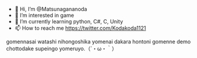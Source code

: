 - 👋 Hi, I’m @Matsunagananoda
- 👀 I’m interested in game
- 🌱 I’m currently learning python, C#, C, Unity
- 📫 How to reach me https://twitter.com/Kodakoda1121

gomennasai watashi nihongoshika yomenai dakara hontoni gomenne demo chottodake supeingo yomeruyo.（´・ω・｀）
